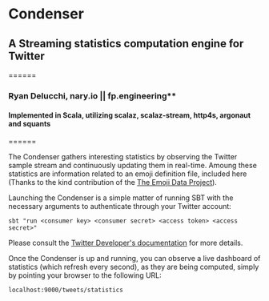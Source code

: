 # Condenser
## A Streaming statistics computation engine for Twitter

======
### Ryan Delucchi, nary.io || fp.engineering**

#### Implemented in Scala, utilizing scalaz, scalaz-stream, http4s, argonaut and squants

======

The Condenser gathers interesting statistics by observing the Twitter sample stream and continuously updating them 
in real-time.  Amoung these statistics are information related to an emoji definition file, included here
(Thanks to the kind contribution of the [The Emoji Data Project](https://github.com/iamcal/emoji-data)).  

Launching the Condenser is a simple matter of running SBT with the necessary arguments to authenticate through your Twitter account:

```
sbt "run <consumer key> <consumer secret> <access token> <access secret>"
```

Please consult the [Twitter Developer's documentation](https://developer.twitter.com/en/docs/basics/getting-started) for more details.

Once the Condenser is up and running, you can observe a live dashboard of statistics (which refresh every second), as they are being computed, simply by pointing your browser to the following URL:

```
localhost:9000/tweets/statistics
```
